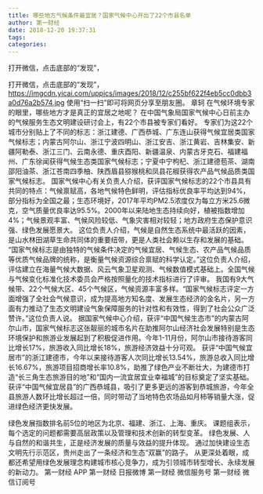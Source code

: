 ```yaml
---
title: 哪些地方气候条件最宜居？国家气候中心开出了22个市县名单
author: 第一财经
date: 2018-12-20 19:37:31
tags: 
categories: 
---
```

打开微信，点击底部的“发现”，
<!-- more -->
打开微信，点击底部的“发现”，
https://imgcdn.yicai.com/uppics/images/2018/12/c255bf622f4eb5cc0dbb3a0d76a2b574.jpg
使用“扫一扫”即可将网页分享至朋友圈。
章轲
在气候环境专家的眼里，哪些地方才是真正的宜居之地呢？
在中国气象局国家气候中心日前主办的气候服务生态文明建设研讨会上，有22个市县被专家们看好。
专家们为这22个城市分别贴上了不同的标志：浙江建德、广西恭城、广东连山获得气候宜居类国家气候标志；内蒙古阿尔山、浙江宁波四明山、浙江安吉、浙江黄岩、吉林集安、新疆阿勒泰、浙江三门、云南永德、重庆酉阳、新疆温泉、内蒙古牙克石、福建福州、广东徐闻获得气候生态类国家气候标志；宁夏中宁枸杞、浙江建德苞茶、湖南邵阳油茶、浙江苍南四季柚、陕西眉县猕猴桃和凤县花椒获得农产品气候品质类国家气候标志。
国家气候中心有关负责人介绍，获评国家气候标志的22个市县具有共同的特点：气候禀赋高，各地气候特色鲜明，评估指标优良率平均达到94%，部分指标为全国之最；生态环境好，2017年平均PM2.5浓度仅为每立方米25.6微克，空气质量优良率达95.5%。2000年以来陆地生态持续向好，植被指数增加4%；气候景观丰富、气候风险较低、气象灾害相对较轻；地方政府生态保护意识强、绿色发展愿景大。
这位负责人介绍，气候是自然生态系统中最活跃的因素，是山水林田湖草生命共同体的重要纽带，更是人类社会赖以生存和发展的基础。
“国家气候标志是由独特的气候条件决定的气候宜居、气候生态、农产品气候品质等优质气候品牌的统称，是衡量气候资源综合禀赋的科学认定。”这位负责人介绍，评估建立在海量气候大数据、风云气象卫星观测、气候数值模式基础上。全国气候与气候变化标准化技术委员会严格按照量化的技术指标进行了评审。
我国有9大气候带、22个气候大区、45个气候区，气候资源丰富多样。“国家气候标志评定一方面增强了全社会气候意识，成为提高地方知名度、发展生态经济的金名片，另一方面有力推动了生态文明建设气象保障服务的针对性和有效性，得到了社会公众广泛赞许。”这位负责人说。
据国家气候中心介绍，获评“中国气候生态市”的内蒙古阿尔山市，国家气候标志这张靓丽的城市名片在助推阿尔山经济社会发展特别是生态环境保护和旅游业发展起到了积极促进作用。今年1-11月份，阿尔山市接待游客同比增长17%，旅游收入同比增长18%，旅游经济效益十分可观。
获评“中国气候宜居市”的浙江建德市，今年以来接待游客人次同比增长13.54%，旅游总收入同比增长16.67%，旅游项目招商增长率10.8%，助推了绿色产业不断壮大，为建德市打造“长三角生态旅游目的地”和“国内一流宜居宜业幸福城”的目标奠定了坚实基础。
获评“中国气候宜居县”的广西恭城县，吸引了更多更远的游客到恭城旅游，今年全县旅游人数环比增长超过一倍，同时带动了当地特色农场品如月柿等销量大涨，促进绿色经济更快发展。
 
 
绿色发展指数排名前5位的地区为北京、福建、浙江、上海、重庆。
课题组表示，每个选定的问题都需要高层政策以及管理和技术创新的转型变革。
绿色发展、人与自然的和谐共生，正是经济发展的质量与效益的提升体现。
通过加快建设生态文明先行示范区，贵州走出了一条经济和生态“双赢”的路子。
从更深处着眼，成都还希望用绿色发展理念构建城市核心竞争力，成为引领城市转型增长、永续发展的新动力。
第一财经
APP
第一财经
日报微博
第一财经
微信服务号
第一财经
微信订阅号
